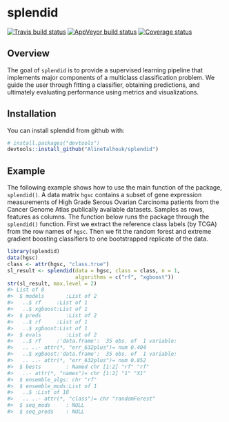 
<!-- README.md is generated from README.Rmd. Please edit that file -->

# splendid

[![Travis build
status](https://travis-ci.org/AlineTalhouk/splendid.svg?branch=master)](https://travis-ci.org/AlineTalhouk/splendid)
[![AppVeyor build
status](https://ci.appveyor.com/api/projects/status/github/AlineTalhouk/splendid?branch=master&svg=true)](https://ci.appveyor.com/project/AlineTalhouk/splendid)
[![Coverage
status](https://codecov.io/gh/AlineTalhouk/splendid/branch/master/graph/badge.svg)](https://codecov.io/github/AlineTalhouk/splendid?branch=master)

## Overview

The goal of `splendid` is to provide a supervised learning pipeline that
implements major components of a multiclass classification problem. We
guide the user through fitting a classifier, obtaining predictions, and
ultimately evaluating performance using metrics and visualizations.

## Installation

You can install splendid from github with:

``` r
# install.packages("devtools")
devtools::install_github("AlineTalhouk/splendid")
```

## Example

The following example shows how to use the main function of the package,
`splendid()`. A data matrix `hgsc` contains a subset of gene expression
measurements of High Grade Serous Ovarian Carcinoma patients from the
Cancer Genome Atlas publically available datasets. Samples as rows,
features as columns. The function below runs the package through the
`splendid()` function. First we extract the reference class labels (by
TCGA) from the row names of `hgsc`. Then we fit the random forest and
extreme gradient boosting classifiers to one bootstrapped replicate of
the data.

``` r
library(splendid)
data(hgsc)
class <- attr(hgsc, "class.true")
sl_result <- splendid(data = hgsc, class = class, n = 1,
                      algorithms = c("rf", "xgboost"))
str(sl_result, max.level = 2)
#> List of 8
#>  $ models       :List of 2
#>   ..$ rf     :List of 1
#>   ..$ xgboost:List of 1
#>  $ preds        :List of 2
#>   ..$ rf     :List of 1
#>   ..$ xgboost:List of 1
#>  $ evals        :List of 2
#>   ..$ rf     :'data.frame':  35 obs. of  1 variable:
#>   .. ..- attr(*, "err_632plus")= num 0.404
#>   ..$ xgboost:'data.frame':  35 obs. of  1 variable:
#>   .. ..- attr(*, "err_632plus")= num 0.852
#>  $ bests        : Named chr [1:2] "rf" "rf"
#>   ..- attr(*, "names")= chr [1:2] "1" "X1"
#>  $ ensemble_algs: chr "rf"
#>  $ ensemble_mods:List of 1
#>   ..$ :List of 18
#>   .. ..- attr(*, "class")= chr "randomForest"
#>  $ seq_mods     : NULL
#>  $ seq_preds    : NULL
```

